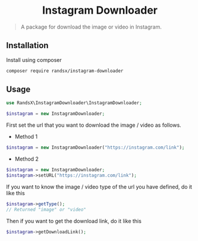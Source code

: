 <h1 align="center">Instagram Downloader</h1>

> A package for download the image or video in Instagram.

## Installation

Install using composer
```bash
composer require randsx/instagram-downloader
```

## Usage

```php
use RandsX\InstagramDownloader\InstagramDownloader;

$instagram = new InstagramDownloader;
```

First set the url that you want to download the image / video as follows.

- Method 1

```php
$instagram = new InstagramDownloader("https://instagram.com/link");
```

- Method 2

```php
$instagram = new InstagramDownloader;
$instagram->setURL("https://instagram.com/link");
```

If you want to know the image / video type of the url you have defined, do it like this

```php
$instagram->getType();
// Returned "image" or "video"
```

Then if you want to get the download link, do it like this

```php
$instagram->getDownloadLink();
```
